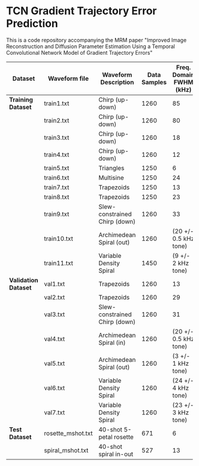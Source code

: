 # TCN Gradient Trajectory Error Prediction
This is a code repository accompanying the MRM paper "Improved Image Reconstruction and Diffusion Parameter Estimation Using a Temporal Convolutional Network Model of Gradient Trajectory Errors"

| Dataset               | Waveform file             | Waveform Description            | Data Samples     | Freq. Domain FWHM (kHz)  |
|-----------------------|---------------------------|---------------------------------|-------------------|---------------------------|
| **Training Dataset**  | train1.txt                | Chirp (up-down)                 | 1260              | 85                        |
|                       | train2.txt                | Chirp (up-down)                 | 1260              | 80                        |
|                       | train3.txt                | Chirp (up-down)                 | 1260              | 18                        |
|                       | train4.txt                | Chirp (up-down)                 | 1260              | 12                        |
|                       | train5.txt                | Triangles                       | 1250              | 6                         |
|                       | train6.txt                | Multisine                       | 1250              | 24                        |
|                       | train7.txt                | Trapezoids                      | 1250              | 13                        |
|                       | train8.txt                | Trapezoids                      | 1250              | 23                        |
|                       | train9.txt                | Slew-constrained Chirp (down)   | 1260              | 33                        |
|                       | train10.txt               | Archimedean Spiral (out)        | 1260              | (20 +/- 0.5 kHz tone)    |
|                       | train11.txt               | Variable Density Spiral          | 1450              | (9 +/- 2 kHz tone)       |
| **Validation Dataset**| val1.txt                  | Trapezoids                      | 1260              | 13                        |
|                       | val2.txt                  | Trapezoids                      | 1260              | 29                        |
|                       | val3.txt                  | Slew-constrained Chirp (down)   | 1260              | 31                        |
|                       | val4.txt                  | Archimedean Spiral (in)         | 1260              | (20 +/- 0.5 kHz tone)    |
|                       | val5.txt                  | Archimedean Spiral (out)        | 1260              | (3 +/- 1 kHz tone)       |
|                       | val6.txt                  | Variable Density Spiral          | 1260              | (24 +/- 4 kHz tone)      |
|                       | val7.txt                  | Variable Density Spiral          | 1260              | (23 +/- 3 kHz tone)      |
| **Test Dataset**      | rosette_mshot.txt         | 40-shot 5-petal rosette         | 671               | 6                         |
|                       | spiral_mshot.txt          | 40-shot spiral in-out           | 527               | 13                        |

